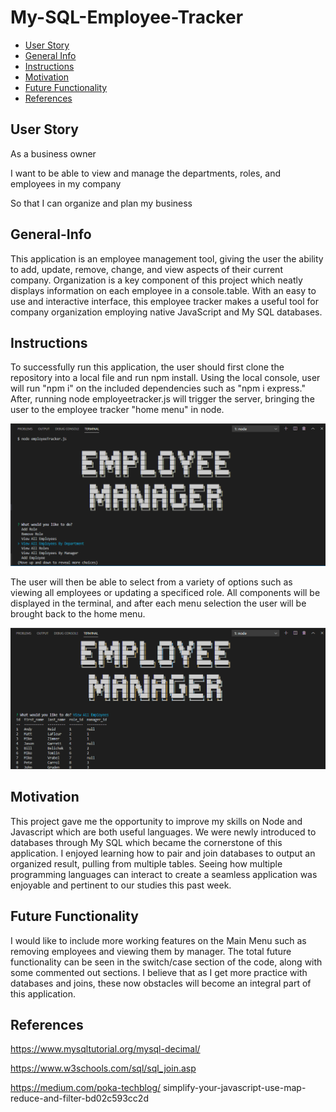 # My-SQL-Employee-Tracker

- [User Story](#User-Story)
- [General Info](#General-Info)
- [Instructions](#Instructions)
- [Motivation](#Motivation)
- [Future Functionality](#Future-Functionality)
- [References](#References)

## User Story

As a business owner

I want to be able to view and manage the departments, roles, and employees in my company

So that I can organize and plan my business

## General-Info

This application is an employee management tool, giving the user the ability to add, update, remove, change, and view aspects of their current company. Organization is a key component of this project which neatly displays information on each employee in a console.table. With an easy to use and interactive interface, this employee tracker makes a useful tool for company organization employing native JavaScript and My SQL databases.

## Instructions

To successfully run this application, the user should first clone the repository into a local file and run npm install. Using the local console, user will run "npm i" on the included dependencies such as "npm i express." After, running node employeetracker.js will trigger the server, bringing the user to the employee tracker "home menu" in node.

![Main menu](images/options-menu.png)

The user will then be able to select from a variety of options such as viewing all employees or updating a specificed role. All components will be displayed in the terminal, and after each menu selection the user will be brought back to the home menu.

![View Employees](images/view-employees.png)

## Motivation

This project gave me the opportunity to improve my skills on Node and Javascript which are both useful languages. We were newly introduced to databases through My SQL which became the cornerstone of this application. I enjoyed learning how to pair and join databases to output an organized result, pulling from multiple tables. Seeing how multiple programming languages can interact to create a seamless application was enjoyable and pertinent to our studies this past week.

## Future Functionality

I would like to include more working features on the Main Menu such as removing employees and viewing them by manager. The total future functionality can be seen in the switch/case section of the code, along with some commented out sections. I believe that as I get more practice with databases and joins, these now obstacles will become an integral part of this application.

## References

https://www.mysqltutorial.org/mysql-decimal/

https://www.w3schools.com/sql/sql_join.asp

https://medium.com/poka-techblog/
simplify-your-javascript-use-map-reduce-and-filter-bd02c593cc2d
